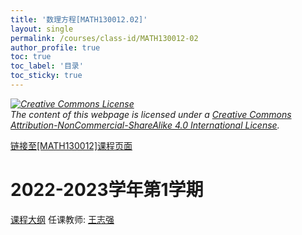 ```yaml
---
title: '数理方程[MATH130012.02]'
layout: single
permalink: /courses/class-id/MATH130012-02
author_profile: true
toc: true
toc_label: '目录'
toc_sticky: true
---
```



<div class='notice--warning'>
	<p><i><a rel='license' href='http://creativecommons.org/licenses/by-nc-sa/4.0/'><img alt='Creative Commons License' style='border-width:0' src='https://i.creativecommons.org/l/by-nc-sa/4.0/88x31.png' /></a><br /> The content of this webpage is licensed under a <a rel='license' href='http://creativecommons.org/licenses/by-nc-sa/4.0/'>Creative Commons Attribution-NonCommercial-ShareAlike 4.0 International License</a>.</i></p>
</div>

<a href='https://fdu-math.github.io/courses/MATH130012'>链接至[MATH130012]课程页面</a>

# 2022-2023学年第1学期
<a href='https://fdu-math.github.io/courses/syllabus/MATH130012.02-2022-2023-1 (Encrypted).pdf'>课程大纲</a>
任课教师: <a href='https://fdu-math.github.io/teachers/王志强'>王志强</a>
